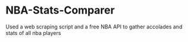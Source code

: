 # NBA-Stats-Comparer
Used a web scraping script and a free NBA API to gather accolades and stats of all nba players  
